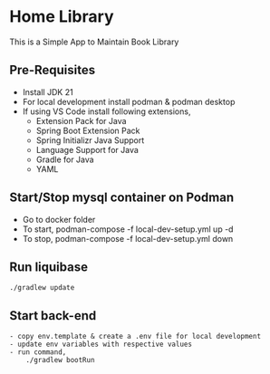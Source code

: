 # Home Library

This is a Simple App to Maintain Book Library

## Pre-Requisites

- Install JDK 21
- For local development install podman & podman desktop
- If using VS Code install following extensions,
    - Extension Pack for Java
    - Spring Boot Extension Pack
    - Spring Initializr Java Support
    - Language Support for Java
    - Gradle for Java
    - YAML


## Start/Stop mysql container on Podman
- Go to docker folder
- To start,
    podman-compose -f local-dev-setup.yml up -d
- To stop,
    podman-compose -f local-dev-setup.yml down

## Run liquibase
    ./gradlew update

## Start back-end
    - copy env.template & create a .env file for local development
    - update env variables with respective values
    - run command,
        ./gradlew bootRun

